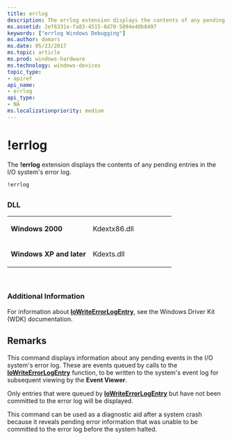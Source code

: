 ```yaml
---
title: errlog
description: The errlog extension displays the contents of any pending entries in the I/O system's error log.
ms.assetid: 2ef6331e-fa83-4515-8d70-5094e40b8497
keywords: ["errlog Windows Debugging"]
ms.author: domars
ms.date: 05/23/2017
ms.topic: article
ms.prod: windows-hardware
ms.technology: windows-devices
topic_type:
- apiref
api_name:
- errlog
api_type:
- NA
ms.localizationpriority: medium
---
```


# !errlog


The **!errlog** extension displays the contents of any pending entries in the I/O system's error log.

```
!errlog 
```

## <span id="ddk__errlog_dbg"></span><span id="DDK__ERRLOG_DBG"></span>


### <span id="DLL"></span><span id="dll"></span>DLL

<table>
<colgroup>
<col width="50%" />
<col width="50%" />
</colgroup>
<tbody>
<tr class="odd">
<td align="left"><p><strong>Windows 2000</strong></p></td>
<td align="left"><p>Kdextx86.dll</p></td>
</tr>
<tr class="even">
<td align="left"><p><strong>Windows XP and later</strong></p></td>
<td align="left"><p>Kdexts.dll</p></td>
</tr>
</tbody>
</table>

 

### <span id="Additional_Information"></span><span id="additional_information"></span><span id="ADDITIONAL_INFORMATION"></span>Additional Information

For information about [**IoWriteErrorLogEntry**](https://msdn.microsoft.com/library/windows/hardware/ff550527), see the Windows Driver Kit (WDK) documentation.

Remarks
-------

This command displays information about any pending events in the I/O system's error log. These are events queued by calls to the [**IoWriteErrorLogEntry**](https://msdn.microsoft.com/library/windows/hardware/ff550527) function, to be written to the system's event log for subsequent viewing by the **Event Viewer**.

Only entries that were queued by [**IoWriteErrorLogEntry**](https://msdn.microsoft.com/library/windows/hardware/ff550527) but have not been committed to the error log will be displayed.

This command can be used as a diagnostic aid after a system crash because it reveals pending error information that was unable to be committed to the error log before the system halted.

 

 





